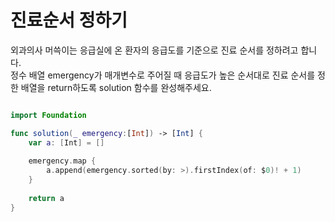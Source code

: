 진료순서 정하기
========

외과의사 머쓱이는 응급실에 온 환자의 응급도를 기준으로 진료 순서를 정하려고 합니다.      
정수 배열 emergency가 매개변수로 주어질 때 응급도가 높은 순서대로 진료 순서를 정한 배열을 return하도록 solution 함수를 완성해주세요.      

```swift

import Foundation

func solution(_ emergency:[Int]) -> [Int] {
    var a: [Int] = []
    
    emergency.map {
        a.append(emergency.sorted(by: >).firstIndex(of: $0)! + 1)
    }
    
    return a
}

```
